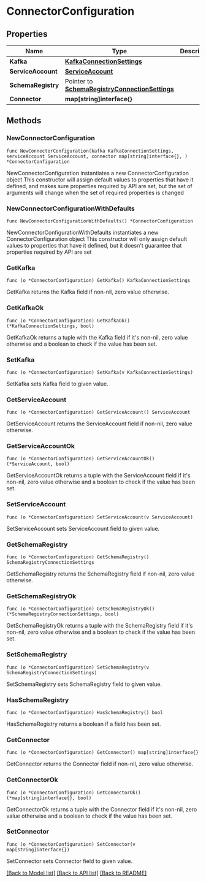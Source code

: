 # ConnectorConfiguration

## Properties

Name | Type | Description | Notes
------------ | ------------- | ------------- | -------------
**Kafka** | [**KafkaConnectionSettings**](KafkaConnectionSettings.md) |  | 
**ServiceAccount** | [**ServiceAccount**](ServiceAccount.md) |  | 
**SchemaRegistry** | Pointer to [**SchemaRegistryConnectionSettings**](SchemaRegistryConnectionSettings.md) |  | [optional] 
**Connector** | **map[string]interface{}** |  | 


## Methods

### NewConnectorConfiguration

`func NewConnectorConfiguration(kafka KafkaConnectionSettings, serviceAccount ServiceAccount, connector map[string]interface{}, ) *ConnectorConfiguration`

NewConnectorConfiguration instantiates a new ConnectorConfiguration object
This constructor will assign default values to properties that have it defined,
and makes sure properties required by API are set, but the set of arguments
will change when the set of required properties is changed

### NewConnectorConfigurationWithDefaults

`func NewConnectorConfigurationWithDefaults() *ConnectorConfiguration`

NewConnectorConfigurationWithDefaults instantiates a new ConnectorConfiguration object
This constructor will only assign default values to properties that have it defined,
but it doesn't guarantee that properties required by API are set


### GetKafka

`func (o *ConnectorConfiguration) GetKafka() KafkaConnectionSettings`

GetKafka returns the Kafka field if non-nil, zero value otherwise.

### GetKafkaOk

`func (o *ConnectorConfiguration) GetKafkaOk() (*KafkaConnectionSettings, bool)`

GetKafkaOk returns a tuple with the Kafka field if it's non-nil, zero value otherwise
and a boolean to check if the value has been set.

### SetKafka

`func (o *ConnectorConfiguration) SetKafka(v KafkaConnectionSettings)`

SetKafka sets Kafka field to given value.



### GetServiceAccount

`func (o *ConnectorConfiguration) GetServiceAccount() ServiceAccount`

GetServiceAccount returns the ServiceAccount field if non-nil, zero value otherwise.

### GetServiceAccountOk

`func (o *ConnectorConfiguration) GetServiceAccountOk() (*ServiceAccount, bool)`

GetServiceAccountOk returns a tuple with the ServiceAccount field if it's non-nil, zero value otherwise
and a boolean to check if the value has been set.

### SetServiceAccount

`func (o *ConnectorConfiguration) SetServiceAccount(v ServiceAccount)`

SetServiceAccount sets ServiceAccount field to given value.



### GetSchemaRegistry

`func (o *ConnectorConfiguration) GetSchemaRegistry() SchemaRegistryConnectionSettings`

GetSchemaRegistry returns the SchemaRegistry field if non-nil, zero value otherwise.

### GetSchemaRegistryOk

`func (o *ConnectorConfiguration) GetSchemaRegistryOk() (*SchemaRegistryConnectionSettings, bool)`

GetSchemaRegistryOk returns a tuple with the SchemaRegistry field if it's non-nil, zero value otherwise
and a boolean to check if the value has been set.

### SetSchemaRegistry

`func (o *ConnectorConfiguration) SetSchemaRegistry(v SchemaRegistryConnectionSettings)`

SetSchemaRegistry sets SchemaRegistry field to given value.

### HasSchemaRegistry

`func (o *ConnectorConfiguration) HasSchemaRegistry() bool`

HasSchemaRegistry returns a boolean if a field has been set.


### GetConnector

`func (o *ConnectorConfiguration) GetConnector() map[string]interface{}`

GetConnector returns the Connector field if non-nil, zero value otherwise.

### GetConnectorOk

`func (o *ConnectorConfiguration) GetConnectorOk() (*map[string]interface{}, bool)`

GetConnectorOk returns a tuple with the Connector field if it's non-nil, zero value otherwise
and a boolean to check if the value has been set.

### SetConnector

`func (o *ConnectorConfiguration) SetConnector(v map[string]interface{})`

SetConnector sets Connector field to given value.




[[Back to Model list]](../README.md#documentation-for-models) [[Back to API list]](../README.md#documentation-for-api-endpoints) [[Back to README]](../README.md)

